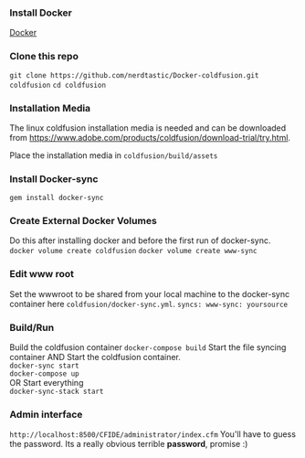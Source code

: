 ### Install Docker
<a href="https://docs.docker.com/install/" target="_blank">Docker</a>

### Clone this repo
`git clone https://github.com/nerdtastic/Docker-coldfusion.git coldfusion`
`cd coldfusion`

### Installation Media
The linux coldfusion installation media is needed and can be downloaded from https://www.adobe.com/products/coldfusion/download-trial/try.html.

Place the installation media in `coldfusion/build/assets`

### Install Docker-sync
`gem install docker-sync`

### Create External Docker Volumes
Do this after installing docker and before the first run of docker-sync.
`docker volume create coldfusion`
`docker volume create www-sync`

### Edit www root
Set the wwwroot to be shared from your local machine to the docker-sync container here `coldfusion/docker-sync.yml`.
`syncs:
	www-sync:
		yoursource`

### Build/Run
Build the coldfusion container
`docker-compose build`
Start the file syncing container AND Start the coldfusion container.<br />
`docker-sync start`<br />
`docker-compose up`<br />
OR Start everything<br />
`docker-sync-stack start`

### Admin interface
`http://localhost:8500/CFIDE/administrator/index.cfm`
You'll have to guess the password. Its a really obvious terrible <strong>password</strong>, promise :)
